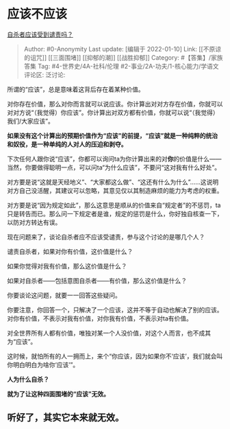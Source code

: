 # 应该不应该
[自杀者应该受到谴责吗？](https://www.zhihu.com/question/20368978/answer/2231674357)

> Author: #0-Anonymity
> Last update: [编辑于 2022-01-10]
> Link: [[不原谅的诅咒]] [[三面围堵]] [[抑郁的潮]] [[战胜抑郁]]
> Category: #【答集】/家族答集
> Tag: #4-世界史/4A-社科/伦理 #2-事业/2A-功夫/1-核心能力/学语文
> 评论区:
> 泛讨论:

所谓的“应该”，总是意味着这背后存在着某种价值。

对你存在价值，那么对你而言就可以说应该。你计算出对对方存在价值，你就可以对对方说“（我觉得）你应该”。你计算出对双方都有价值，你就可以说“（我觉得）我们/大家应该”。

**如果没有这个计算出的预期价值作为“应该”的前提，“应该”就是一种纯粹的统治和奴役，是一种单纯的人对人的压迫和剥夺。**

下次任何人跟你说“应该”，你都可以询问ta为你计算出来的对**你**的价值是什么——当然，你要做得聪明一点，可以问ta“为什么应该”，不要问“这对我有什么好处”。

对方要是说“这就是天经地义”、“大家都这么做”、“这还有什么为什么”……这说明对方自己没活醒，其建议可以忽略，其意见仅以其制造麻烦的能力为考虑的权重。

对方要是说“因为规定如此”，那么这意思是顺从的价值来自“规定者”的不惩罚，ta只是转告而已。那么问一下规定者是谁，规定的惩罚是什么，你好独自核查一下，以防对方转达有误。

现在问题来了，谈论自杀者应不应该受谴责，参与这个讨论的是哪几个人？

谴责自杀者，如果对你有价值，这价值是什么？

如果你觉得对我有价值，那么这价值是什么？

如果对自杀者——包括意图自杀者——有价值，那么这价值是什么？

你要谈论这问题，就要一一回答这些疑问。

你要注意，你回答一个，只解决了一个应该，这并不等于自动也解决了别的应该。对你有价值，不表示对我有价值，对你我有价值，不表示对ta有价值。

对全世界所有人都有价值，唯独对某一个人没价值，对这个人而言，也不成其为“应该”。

这时候，就怕所有的人一拥而上，来个“你应该，因为如果你不‘应该’，我们就会叫你明白明白为啥你‘应该’”。

**人为什么自杀？**

**就为了让这种四面围堵的“应该”无效。**

## 听好了，其实它本来就无效。
